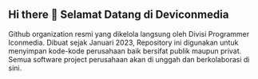 ## Hi there 👋 Selamat Datang di Deviconmedia

Github organization resmi yang dikelola langsung oleh Divisi Programmer Iconmedia. Dibuat sejak Januari 2023, Repository ini digunakan untuk menyimpan kode-kode perusahaan baik bersifat publik maupun privat. Semua software project perusahaan akan di unggah dan berkolaborasi di sini.
